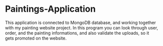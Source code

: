 # Paintings-Application

This application is connected to MongoDB database, and working together with my painting website project. In this program you can look through user, order, and the painting informations, and also validate the uploads, so it gets promoted on the website.
